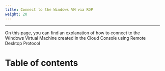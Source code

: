 ```yaml
---
title: Connect to the Windows VM via RDP
weight: 20
---
```

___
On this page, you can find an explanation of how to connect to the Windows Virtual Machine created in the Cloud Console using Remote Desktop Protocol

# Table of contents